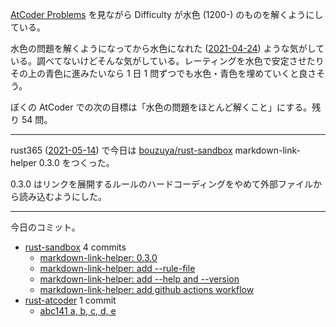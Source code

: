 [AtCoder Problems](https://kenkoooo.com/atcoder/) を見ながら Difficulty が水色 (1200-) のものを解くようにしている。

水色の問題を解くようになってから水色になれた ([2021-04-24]) ような気がしている。調べてないけどそんな気がしている。レーティングを水色で安定させたりその上の青色に進みたいなら 1 日 1 問ずつでも水色・青色を埋めていくと良さそう。

ぼくの AtCoder での次の目標は「水色の問題をほとんど解くこと」にする。残り 54 問。

---

rust365 ([2021-05-14]) で今日は [bouzuya/rust-sandbox] markdown-link-helper 0.3.0 をつくった。

0.3.0 はリンクを展開するルールのハードコーディングをやめて外部ファイルから読み込むようにした。

---

今日のコミット。

- [rust-sandbox](https://github.com/bouzuya/rust-sandbox) 4 commits
  - [markdown-link-helper: 0.3.0](https://github.com/bouzuya/rust-sandbox/commit/f7e26621546cd80df0f0f7c6fe5af636b875304f)
  - [markdown-link-helper: add --rule-file](https://github.com/bouzuya/rust-sandbox/commit/993bea4f42102ce48a99f00f15a399f72f9af176)
  - [markdown-link-helper: add --help and --version](https://github.com/bouzuya/rust-sandbox/commit/22852ad815d5d2ddbc51fdded0d4370a99e3bc78)
  - [markdown-link-helper: add github actions workflow](https://github.com/bouzuya/rust-sandbox/commit/5fd337de8e86f448e5c4571816a2af7cb8f65025)
- [rust-atcoder](https://github.com/bouzuya/rust-atcoder) 1 commit
  - [abc141 a, b, c, d, e](https://github.com/bouzuya/rust-atcoder/commit/db3185c2b6cf63bbde286e27093f9ad7eb72d0e1)

[2021-04-24]: https://blog.bouzuya.net/2021/04/24/
[2021-05-14]: https://blog.bouzuya.net/2021/05/14/
[bouzuya/rust-sandbox]: https://github.com/bouzuya/rust-sandbox
